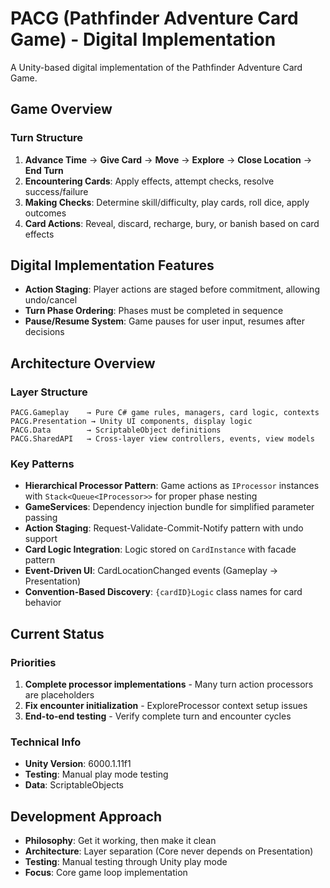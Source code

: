 # PACG (Pathfinder Adventure Card Game) - Digital Implementation

A Unity-based digital implementation of the Pathfinder Adventure Card Game.

## Game Overview

### Turn Structure
1. **Advance Time** → **Give Card** → **Move** → **Explore** → **Close Location** → **End Turn**
2. **Encountering Cards**: Apply effects, attempt checks, resolve success/failure
3. **Making Checks**: Determine skill/difficulty, play cards, roll dice, apply outcomes
4. **Card Actions**: Reveal, discard, recharge, bury, or banish based on card effects

## Digital Implementation Features

- **Action Staging**: Player actions are staged before commitment, allowing undo/cancel
- **Turn Phase Ordering**: Phases must be completed in sequence
- **Pause/Resume System**: Game pauses for user input, resumes after decisions

## Architecture Overview

### Layer Structure
```
PACG.Gameplay    → Pure C# game rules, managers, card logic, contexts
PACG.Presentation → Unity UI components, display logic
PACG.Data        → ScriptableObject definitions
PACG.SharedAPI   → Cross-layer view controllers, events, view models
```

### Key Patterns
- **Hierarchical Processor Pattern**: Game actions as `IProcessor` instances with `Stack<Queue<IProcessor>>` for proper phase nesting
- **GameServices**: Dependency injection bundle for simplified parameter passing
- **Action Staging**: Request-Validate-Commit-Notify pattern with undo support
- **Card Logic Integration**: Logic stored on `CardInstance` with facade pattern
- **Event-Driven UI**: CardLocationChanged events (Gameplay → Presentation)
- **Convention-Based Discovery**: `{cardID}Logic` class names for card behavior

## Current Status

### Priorities
1. **Complete processor implementations** - Many turn action processors are placeholders
2. **Fix encounter initialization** - ExploreProcessor context setup issues
3. **End-to-end testing** - Verify complete turn and encounter cycles

### Technical Info
- **Unity Version**: 6000.1.11f1
- **Testing**: Manual play mode testing
- **Data**: ScriptableObjects

## Development Approach

- **Philosophy**: Get it working, then make it clean
- **Architecture**: Layer separation (Core never depends on Presentation)
- **Testing**: Manual testing through Unity play mode
- **Focus**: Core game loop implementation